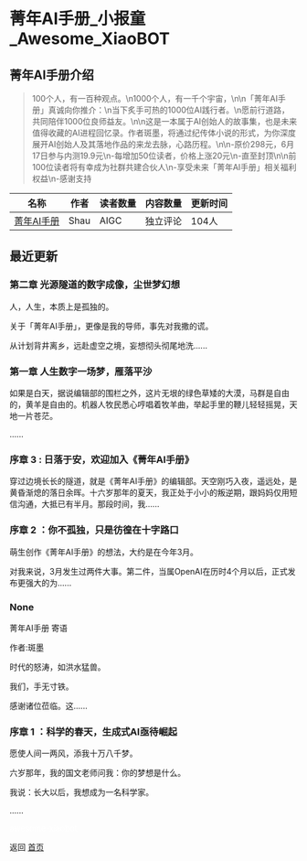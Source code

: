 # 菁年AI手册_小报童_Awesome_XiaoBOT

## 菁年AI手册介绍
> 100个人，有一百种观点。\n1000个人，有一千个宇宙，\n\n「菁年AI手册」真诚向你推介：\n当下炙手可热的1000位AI践行者。\n愿前行道路，共同陪伴1000位良师益友。\n\n这是一本属于AI创始人的故事集，也是未来值得收藏的AI进程回忆录。作者斑墨，将通过纪传体小说的形式，为你深度展开AI创始人及其落地作品的来龙去脉，心路历程。\n\n-原价298元，6月17日参与内测19.9元\n-每增加50位读者，价格上涨20元\n-直至封顶\n\n前100位读者将有幸成为社群共建合伙人\n-享受未来「菁年AI手册」相关福利权益\n-感谢支持  
  


|名称|作者|读者数量|内容数量|更新时间|
|---|---|---|---|---|
|[菁年AI手册](https://xiaobot.net/p/YouthAIManual?refer=0b133df9-27dc-423b-8101-639049001c13)|Shau | AIGC | 独立评论|104人|5篇|2024-06-26|

## 最近更新
### 第二章 光源隧道的数字成像，尘世梦幻想

人，人生，本质上是孤独的。

关于「菁年AI手册」，更像是我的导师，事先对我撒的谎。



从计划背井离乡，远赴虚空之境，妄想彻头彻尾地洗......

### 第一章 人生数字一场梦，雁落平沙

如果是白天，据说编辑部的围栏之外，这片无垠的绿色草矮的大漠，马群是自由的，黄羊是自由的。机器人牧民悉心哼唱着牧羊曲，举起手里的鞭儿轻轻摇晃，天地一片苍茫。

 ......

### 序章 3 : 日落于安，欢迎加入《菁年AI手册》

穿过边境长长的隧道，就是《菁年AI手册》的编辑部。天空刚巧入夜，遥远处，是黄昏渐熄的落日余晖。十六岁那年的夏天，我正处于小小的叛逆期，跟妈妈仅用短信沟通，大抵已有半月。那段时间，我......

### 序章 2 ：你不孤独，只是彷徨在十字路口

萌生创作《菁年AI手册》的想法，大约是在今年3月。



对我来说，3月发生过两件大事。第二件，当属OpenAI在历时4个月以后，正式发布更强大的为......

### None

菁年AI手册 寄语

作者:斑墨

时代的怒涛，如洪水猛兽。

我们，手无寸铁。



感谢诸位莅临。这......

### 序章 1 ：科学的春天，生成式AI亟待崛起

愿使人间一两风，添我十万八千梦。

六岁那年，我的国文老师问我：你的梦想是什么。

我说：长大以后，我想成为一名科学家。



......


<a href="https://github.com/Reno9527/awesome-xiaobot" style="color: white; text-decoration: none;">awesome-xiaobot</a>

返回 [首页](../README.md)
